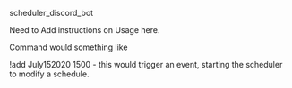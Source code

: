 scheduler_discord_bot

Need to Add instructions on Usage here. 

Command would something like

!add July152020 1500 - this would trigger an event, starting the scheduler to modify a schedule.  
